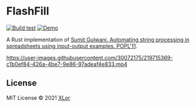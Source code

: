 # FlashFill

[![Build test](https://github.com/yjl9903/FlashFill/actions/workflows/build.yml/badge.svg)](https://github.com/yjl9903/FlashFill/actions/workflows/build.yml) [![Demo](https://img.shields.io/badge/FlashFill-Demo-brightgreen)](https://flashfill.pages.dev/)

A Rust implementation of [Sumit Gulwani. Automating string processing in spreadsheets using input-output examples. POPL'11](https://www.microsoft.com/en-us/research/publication/automating-string-processing-spreadsheets-using-input-output-examples/).

https://user-images.githubusercontent.com/30072175/219715369-c1b0ef84-426a-4be7-9e86-97adeaf4e833.mp4

## License

MIT License © 2021 [XLor](https://github.com/yjl9903)
